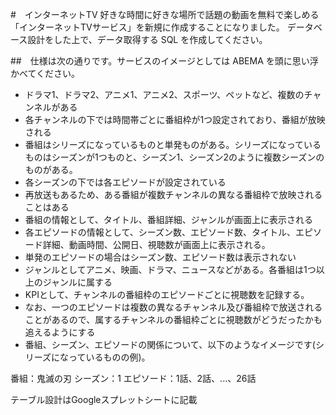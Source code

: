#　インターネットTV
好きな時間に好きな場所で話題の動画を無料で楽しめる「インターネットTVサービス」を新規に作成することになりました。
データベース設計をした上で、データ取得する SQL を作成してください。

##　仕様は次の通りです。サービスのイメージとしては ABEMA を頭に思い浮かべてください。

 - ドラマ1、ドラマ2、アニメ1、アニメ2、スポーツ、ペットなど、複数のチャンネルがある
 - 各チャンネルの下では時間帯ごとに番組枠が1つ設定されており、番組が放映される
 - 番組はシリーズになっているものと単発ものがある。シリーズになっているものはシーズンが1つものと、シーズン1、シーズン2のように複数シーズンのものがある。
 - 各シーズンの下では各エピソードが設定されている
 - 再放送もあるため、ある番組が複数チャンネルの異なる番組枠で放映されることはある
 - 番組の情報として、タイトル、番組詳細、ジャンルが画面上に表示される
 - 各エピソードの情報として、シーズン数、エピソード数、タイトル、エピソード詳細、動画時間、公開日、視聴数が画面上に表示される。
 - 単発のエピソードの場合はシーズン数、エピソード数は表示されない
 - ジャンルとしてアニメ、映画、ドラマ、ニュースなどがある。各番組は1つ以上のジャンルに属する
 - KPIとして、チャンネルの番組枠のエピソードごとに視聴数を記録する。
 - なお、一つのエピソードは複数の異なるチャンネル及び番組枠で放送されることがあるので、属するチャンネルの番組枠ごとに視聴数がどうだったかも追えるようにする
 - 番組、シーズン、エピソードの関係について、以下のようなイメージです(シリーズになっているものの例)。

番組：鬼滅の刃
シーズン：1
エピソード：1話、2話、...、26話


テーブル設計はGoogleスプレットシートに記載